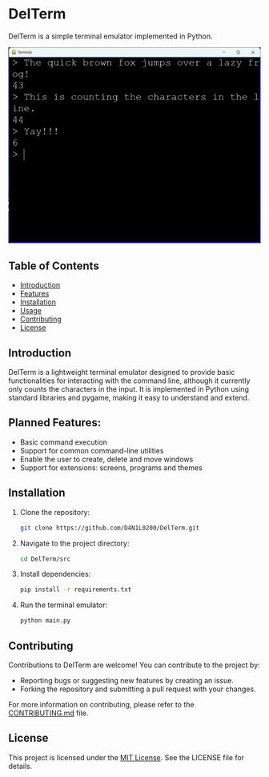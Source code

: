 # DelTerm

DelTerm is a simple terminal emulator implemented in Python.

![Screenshot](screenshot.png)

## Table of Contents
- [Introduction](#introduction)
- [Features](#features)
- [Installation](#installation)
- [Usage](#usage)
- [Contributing](#contributing)
- [License](#license)

## Introduction

DelTerm is a lightweight terminal emulator designed to provide basic functionalities for interacting with the command line, although it currently only counts the characters in the input. It is implemented in Python using standard libraries and pygame, making it easy to understand and extend.

## Planned Features:
- Basic command execution
- Support for common command-line utilities
- Enable the user to create, delete and move windows
- Support for extensions: screens, programs and themes

## Installation

1. Clone the repository:
    ```bash
    git clone https://github.com/D4N1L0200/DelTerm.git
    ```
2. Navigate to the project directory:
    ```bash
    cd DelTerm/src
    ```
3. Install dependencies:
    ```bash
    pip install -r requirements.txt
    ```
3. Run the terminal emulator:
    ```bash
    python main.py
    ```

## Contributing

Contributions to DelTerm are welcome! You can contribute to the project by:

- Reporting bugs or suggesting new features by creating an issue.
- Forking the repository and submitting a pull request with your changes.

For more information on contributing, please refer to the [CONTRIBUTING.md](CONTRIBUTING.md) file.

## License

This project is licensed under the [MIT License](LICENSE). See the LICENSE file for details.
